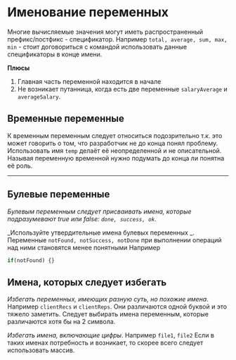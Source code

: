 # Именование переменных 

Многие вычисляемые значения могут иметь распространенный префикс/постфикс - спецификатор.
Например `total, average, sum, max, min` - стоит договориться с командой использовать данные спецификаторы в конце имени.

**Плюсы**
1) Главная часть переменной находится в начале
2) Не возникает путанница, когда есть две переменные `salaryAverage` и `averageSalary`.

## Временные переменные 
К временным переменным следует относиться подозрительно т.к. это может говорить о том, что разработчик не до конца понял проблему.
Использовать имя `temp` делаёт её неопределенной и не описательной.
Называя переменную временной нужно подумать до конца ли понятна её роль.

-----

## Булевые переменные
_Булевым переменным следует присваивать имена, которые подразумевают true или false: `done, success, ok`._

_Используйте утвердительные имена булевых переменных _. 
Переменные `notFound, notSuccess, notDone` при выполнении операций над ними становятся менее понятными
Например 

```typescript
if(notFound) {}
```


## Имена, которых следует избегать
_Избегать переменных, имеющих разную суть, но похожие имена_.
Например `clientRecs` и `clientReps`. Они различаются одной буквой и это тяжело заметить.
Следует выбирать имена переменным, которые различаются хотя бы на 2 символа.

_Избегать имена, включающие цифры_.
Например `file1`, `file2`
Если в таких именах потребность и возникает, то скорее всего следует использовать массив.

